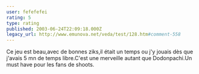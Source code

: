 ```yaml
---
user: fefefefei
rating: 5
type: rating
published: 2003-06-24T22:09:18.000Z
legacy_url: http://www.emunova.net/veda/test/128.htm#comment-558
---
```

Ce jeu est beau,avec de bonnes ziks,il était un temps ou j'y jouais dès que j'avais 5 mn de temps libre.C'est une merveille autant que Dodonpachi.Un must have pour les fans de shoots.
